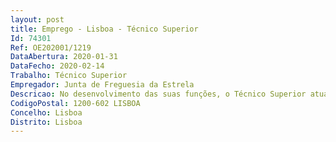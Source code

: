 ```yaml
--- 
layout: post
title: Emprego - Lisboa - Técnico Superior
Id: 74301
Ref: OE202001/1219
DataAbertura: 2020-01-31
DataFecho: 2020-02-14
Trabalho: Técnico Superior
Empregador: Junta de Freguesia da Estrela
Descricao: No desenvolvimento das suas funções, o Técnico Superior atua em conformidade com o processo de intervenção ao nível do planeamento, organização, execução e avaliação do processo profissional no âmbito da respetiva profissão. Promover o desenvolvimento global dos participantes, quera nível pessoal, social e escolar tendo em conta os diversos contextos em que se encontram. Propor,executar e elaborar relatórios de avaliação dos projetos e programas integrados na área da Educação.
CodigoPostal: 1200-602 LISBOA
Concelho: Lisboa
Distrito: Lisboa
--- 
```

